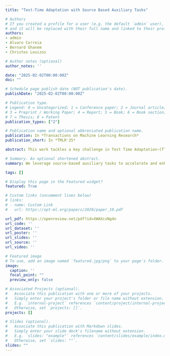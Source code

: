 ```yaml
---
title: "Test-Time Adaptation with Source Based Auxiliary Tasks"

# Authors
# If you created a profile for a user (e.g. the default `admin` user), write the username (folder name) here 
# and it will be replaced with their full name and linked to their profile.
authors:
- admin
- Alvaro Correia
- Bernard Ghanem
- Christos Louizos

# Author notes (optional)
author_notes: ''

date: "2025-02-02T00:00:00Z"
doi: ""

# Schedule page publish date (NOT publication's date).
publishDate: "2025-02-02T00:00:00Z"

# Publication type.
# Legend: 0 = Uncategorized; 1 = Conference paper; 2 = Journal article;
# 3 = Preprint / Working Paper; 4 = Report; 5 = Book; 6 = Book section;
# 7 = Thesis; 8 = Patent
publication_types: ["2"]

# Publication name and optional abbreviated publication name.
publication: In *Transactions on Machine Learning Research*
publication_short: In *TMLR'25*

abstract: This work tackles a key challenge in Test Time Adaptation~(TTA): adapting on limited data. This challenge arises naturally from two scenarios. (i) Current TTA methods are limited by the bandwidth with which the stream reveals data, since conducting several adaptation steps on each revealed batch from the stream will lead to overfitting. (ii) In many realistic scenarios, the stream reveals insufficient data for the model to fully adapt to a given distribution shift. We tackle the first scenario problem with auxiliary tasks where we leverage unlabeled data from the training distribution. In particular, we propose distilling the predictions of an originally pretrained model on clean data during adaptation. We found that our proposed auxiliary task significantly accelerates the adaptation to distribution shifts. We report a performance improvement over the state of the art by 1.5\% and 6\% on average across all corruptions on ImageNet-C under episodic and continual evaluation, respectively. To combat the second scenario of limited data, we analyze the effectiveness of combining federated adaptation with our proposed auxiliary task across different models even when different clients observe different distribution shifts. We find that not only federated averaging enhances adaptation, but combining it with our auxiliary task provides a notable 6\% performance gains over previous TTA methods.

# Summary. An optional shortened abstract.
summary: We leverage source-based auxiliary tasks to accelerate and enhance adaptation.

tags: []

# Display this page in the Featured widget?
featured: True

# Custom links (uncomment lines below)
# links:
# - name: Custom Link
#   url: https://opt-ml.org/papers/2020/paper_10.pdf

url_pdf: https://openreview.net/pdf?id=XWAXcxNg4n
url_code: ''
url_dataset: ''
url_poster: ''
url_slides: ''
url_source: ''
url_video: ''

# Featured image
# To use, add an image named `featured.jpg/png` to your page's folder. 
image:
  caption: ''
  focal_point: ""
  preview_only: false

# Associated Projects (optional).
#   Associate this publication with one or more of your projects.
#   Simply enter your project's folder or file name without extension.
#   E.g. `internal-project` references `content/project/internal-project/index.md`.
#   Otherwise, set `projects: []`.
projects: []

# Slides (optional).
#   Associate this publication with Markdown slides.
#   Simply enter your slide deck's filename without extension.
#   E.g. `slides: "example"` references `content/slides/example/index.md`.
#   Otherwise, set `slides: ""`.
slides: ""
---
```



